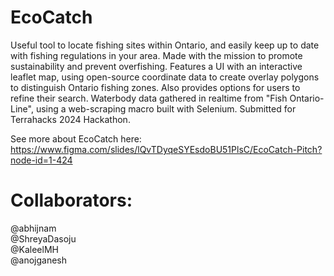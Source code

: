 # EcoCatch
Useful tool to locate fishing sites within Ontario, and easily keep up to date with fishing regulations in your area. Made with the mission to promote sustainability and prevent overfishing. Features a UI with an interactive leaflet map, using open-source coordinate data to create overlay polygons to distinguish Ontario fishing zones. Also provides options for users to refine their search.  Waterbody data gathered in realtime from "Fish Ontario-Line", using a web-scraping macro built with Selenium. Submitted for Terrahacks 2024 Hackathon. 

See more about EcoCatch here:</br>
https://www.figma.com/slides/lQvTDyqeSYEsdoBU51PlsC/EcoCatch-Pitch?node-id=1-424 

# Collaborators:
@abhijnam</br>
@ShreyaDasoju</br>
@KaleelMH</br>
@anojganesh</br>
